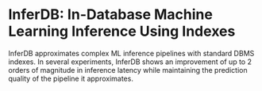 # InferDB: In-Database Machine Learning Inference Using Indexes

InferDB approximates complex ML inference pipelines with standard DBMS indexes. In several experiments, InferDB shows an improvement of up to 2 orders of magnitude in inference latency while maintaining the prediction quality of the pipeline it approximates.
